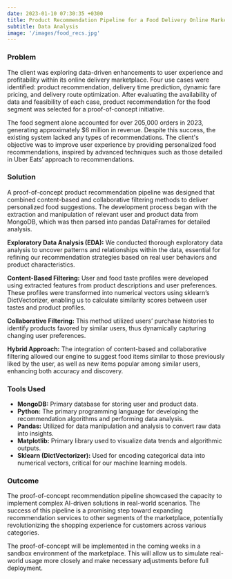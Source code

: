 ```yaml
---
date: 2023-01-10 07:30:35 +0300
title: Product Recommendation Pipeline for a Food Delivery Online Marketplace
subtitle: Data Analysis
image: '/images/food_recs.jpg'
---
```


### Problem

The client was exploring data-driven enhancements to user experience and profitability within its online delivery marketplace. Four use cases were identified: product recommendation, delivery time prediction, dynamic fare pricing, and delivery route optimization. After evaluating the availability of data and feasibility of each case, product recommendation for the food segment was selected for a proof-of-concept initiative.

The food segment alone accounted for over 205,000 orders in 2023, generating approximately $6 million in revenue. Despite this success, the existing system lacked any types of recommendations. The client's objective was to improve user experience by providing personalized food recommendations, inspired by advanced techniques such as those detailed in Uber Eats’ approach to recommendations.

### Solution

A proof-of-concept product recommendation pipeline was designed that combined content-based and collaborative filtering methods to deliver personalized food suggestions. The development process began with the extraction and manipulation of relevant user and product data from MongoDB, which was then parsed into pandas DataFrames for detailed analysis.

**Exploratory Data Analysis (EDA):** We conducted thorough exploratory data analysis to uncover patterns and relationships within the data, essential for refining our recommendation strategies based on real user behaviors and product characteristics.

**Content-Based Filtering:** User and food taste profiles were developed using extracted features from product descriptions and user preferences. These profiles were transformed into numerical vectors using sklearn’s DictVectorizer, enabling us to calculate similarity scores between user tastes and product profiles.

**Collaborative Filtering:** This method utilized users’ purchase histories to identify products favored by similar users, thus dynamically capturing changing user preferences.

**Hybrid Approach:** The integration of content-based and collaborative filtering allowed our engine to suggest food items similar to those previously liked by the user, as well as new items popular among similar users, enhancing both accuracy and discovery.

### Tools Used

- **MongoDB:** Primary database for storing user and product data.
- **Python:** The primary programming language for developing the recommendation algorithms and performing data analysis.
- **Pandas:** Utilized for data manipulation and analysis to convert raw data into insights.
- **Matplotlib:** Primary library used to visualize data trends and algorithmic outputs.
- **Sklearn (DictVectorizer):** Used for encoding categorical data into numerical vectors, critical for our machine learning models.

### Outcome

The proof-of-concept recommendation pipeline showcased the capacity to implement complex AI-driven solutions in real-world scenarios. The success of this pipeline is a promising step toward expanding recommendation services to other segments of the marketplace, potentially revolutionizing the shopping experience for customers across various categories.

The proof-of-concept will be implemented in the coming weeks in a sandbox environment of the marketplace. This will allow us to simulate real-world usage more closely and make necessary adjustments before full deployment.